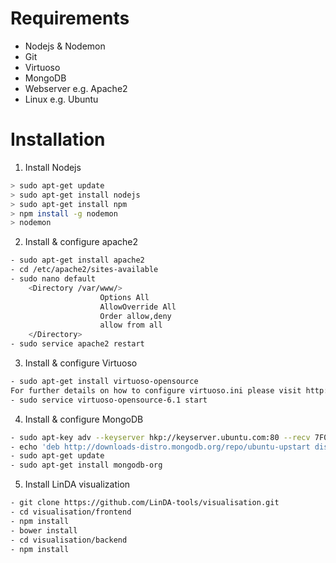 Requirements
=============

- Nodejs & Nodemon
- Git
- Virtuoso
- MongoDB
- Webserver e.g. Apache2
- Linux e.g. Ubuntu 

Installation
=============

1. Install Nodejs
```sh
> sudo apt-get update
> sudo apt-get install nodejs
> sudo apt-get install npm
> npm install -g nodemon
> nodemon
```
2. Install & configure apache2 
```sh
- sudo apt-get install apache2 
- cd /etc/apache2/sites-available 
- sudo nano default
    <Directory /var/www/>
                    Options All 
                    AllowOverride All 
                    Order allow,deny
                    allow from all
    </Directory>
- sudo service apache2 restart
```

3. Install & configure Virtuoso
```sh
- sudo apt-get install virtuoso-opensource
For further details on how to configure virtuoso.ini please visit http://virtuoso.openlinksw.com/dataspace/doc/dav/wiki/Main/VOSUbuntuNotes
- sudo service virtuoso-opensource-6.1 start
```

4. Install & configure MongoDB 
```sh
- sudo apt-key adv --keyserver hkp://keyserver.ubuntu.com:80 --recv 7F0CEB10
- echo 'deb http://downloads-distro.mongodb.org/repo/ubuntu-upstart dist 10gen' | sudo tee /etc/apt/sources.list.d/mongodb.list
- sudo apt-get update
- sudo apt-get install mongodb-org
```

5. Install LinDA visualization
```sh
- git clone https://github.com/LinDA-tools/visualisation.git
- cd visualisation/frontend
- npm install 
- bower install
- cd visualisation/backend
- npm install
```

